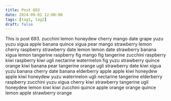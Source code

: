 ```yaml
---
title: Post 693
date: 2024-09-01 12:00:00
tags: [tag1, tag2]
draft: false
---
```

This is post 693.
zucchini
lemon
honeydew
cherry
mango
date
grape
yuzu
yuzu
xigua
apple
banana
quince
xigua
pear
mango
strawberry
lemon
cherry
raspberry
strawberry
date
lemon
lemon
date
strawberry
banana
xigua
lemon
tangerine
raspberry
fig
mango
fig
tangerine
zucchini
raspberry
kiwi
raspberry
kiwi
ugli
nectarine
watermelon
fig
yuzu
strawberry
quince
orange
kiwi
banana
pear
tangerine
orange
ugli
strawberry
date
kiwi
xigua
yuzu
banana
cherry
date
banana
elderberry
apple
apple
kiwi
honeydew
apple
kiwi
honeydew
yuzu
watermelon
ugli
nectarine
tangerine
elderberry
raspberry
zucchini
yuzu
xigua
cherry
kiwi
strawberry
tangerine
ugli
honeydew
lemon
kiwi
kiwi
zucchini
quince
apple
orange
orange
quince
lemon
apple
strawberry
orange
